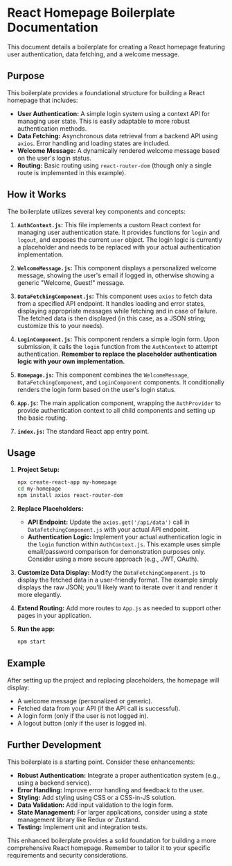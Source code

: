 # React Homepage Boilerplate Documentation

This document details a boilerplate for creating a React homepage featuring user authentication, data fetching, and a welcome message.

## Purpose

This boilerplate provides a foundational structure for building a React homepage that includes:

* **User Authentication:**  A simple login system using a context API for managing user state.  This is easily adaptable to more robust authentication methods.
* **Data Fetching:**  Asynchronous data retrieval from a backend API using `axios`.  Error handling and loading states are included.
* **Welcome Message:** A dynamically rendered welcome message based on the user's login status.
* **Routing:** Basic routing using `react-router-dom` (though only a single route is implemented in this example).

## How it Works

The boilerplate utilizes several key components and concepts:

1. **`AuthContext.js`:** This file implements a custom React context for managing user authentication state. It provides functions for `login` and `logout`, and exposes the current `user` object. The login logic is currently a placeholder and needs to be replaced with your actual authentication implementation.

2. **`WelcomeMessage.js`:** This component displays a personalized welcome message, showing the user's email if logged in, otherwise showing a generic "Welcome, Guest!" message.

3. **`DataFetchingComponent.js`:** This component uses `axios` to fetch data from a specified API endpoint. It handles loading and error states, displaying appropriate messages while fetching and in case of failure. The fetched data is then displayed (in this case, as a JSON string; customize this to your needs).

4. **`LoginComponent.js`:**  This component renders a simple login form.  Upon submission, it calls the `login` function from the `AuthContext` to attempt authentication.  **Remember to replace the placeholder authentication logic with your own implementation.**

5. **`Homepage.js`:** This component combines the `WelcomeMessage`, `DataFetchingComponent`, and `LoginComponent` components. It conditionally renders the login form based on the user's login status.

6. **`App.js`:** The main application component, wrapping the `AuthProvider` to provide authentication context to all child components and setting up the basic routing.

7. **`index.js`:** The standard React app entry point.


## Usage

1. **Project Setup:**

   ```bash
   npx create-react-app my-homepage
   cd my-homepage
   npm install axios react-router-dom
   ```

2. **Replace Placeholders:**

   * **API Endpoint:** Update the `axios.get('/api/data')` call in `DataFetchingComponent.js` with your actual API endpoint.
   * **Authentication Logic:**  Implement your actual authentication logic in the `login` function within `AuthContext.js`.  This example uses simple email/password comparison for demonstration purposes only.  Consider using a more secure approach (e.g., JWT, OAuth).

3. **Customize Data Display:** Modify the `DataFetchingComponent.js` to display the fetched data in a user-friendly format. The example simply displays the raw JSON; you'll likely want to iterate over it and render it more elegantly.

4. **Extend Routing:**  Add more routes to `App.js` as needed to support other pages in your application.

5. **Run the app:**

   ```bash
   npm start
   ```

## Example

After setting up the project and replacing placeholders, the homepage will display:

* A welcome message (personalized or generic).
* Fetched data from your API (if the API call is successful).
* A login form (only if the user is not logged in).
* A logout button (only if the user is logged in).


##  Further Development

This boilerplate is a starting point.  Consider these enhancements:

* **Robust Authentication:** Integrate a proper authentication system (e.g., using a backend service).
* **Error Handling:** Improve error handling and feedback to the user.
* **Styling:** Add styling using CSS or a CSS-in-JS solution.
* **Data Validation:**  Add input validation to the login form.
* **State Management:** For larger applications, consider using a state management library like Redux or Zustand.
* **Testing:** Implement unit and integration tests.


This enhanced boilerplate provides a solid foundation for building a more comprehensive React homepage. Remember to tailor it to your specific requirements and security considerations.